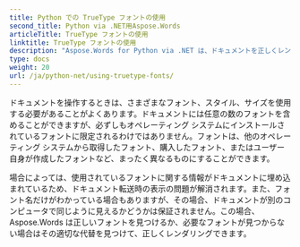 ```yaml
---
title: Python での TrueType フォントの使用
second_title: Python via .NET用Aspose.Words
articleTitle: TrueType フォントの使用
linktitle: TrueType フォントの使用
description: "Aspose.Words for Python via .NET は、ドキュメントを正しくレンダリングするための適切なフォントまたはその適切な代替物を見つけることができます。これにより、フォントに関する十分な情報がない場合でも、表示されたドキュメントとオリジナルの違いが最小限に抑えられます。"
type: docs
weight: 20
url: /ja/python-net/using-truetype-fonts/
---
```


ドキュメントを操作するときは、さまざまなフォント、スタイル、サイズを使用する必要があることがよくあります。ドキュメントには任意の数のフォントを含めることができますが、必ずしもオペレーティング システムにインストールされているフォントに限定されるわけではありません。フォントは、他のオペレーティング システムから取得したフォント、購入したフォント、またはユーザー自身が作成したフォントなど、まったく異なるものにすることができます。

場合によっては、使用されているフォントに関する情報がドキュメントに埋め込まれているため、ドキュメント転送時の表示の問題が解消されます。また、フォント名だけがわかっている場合もありますが、その場合、ドキュメントが別のコンピュータで同じように見えるかどうかは保証されません。この場合、Aspose.Words は正しいフォントを見つけるか、必要なフォントが見つからない場合はその適切な代替を見つけて、正しくレンダリングできます。
